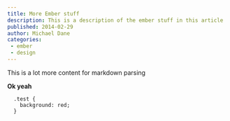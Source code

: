 ```yaml
---
title: More Ember stuff
description: This is a description of the ember stuff in this article
published: 2014-02-29
author: Michael Dane
categories:
 - ember
 - design
---
```


This is a lot more content for markdown parsing

**Ok yeah**

```
  .test {
    background: red;
  }
```
